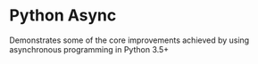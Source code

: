 # Python Async

Demonstrates some of the core improvements achieved by using asynchronous programming in Python 3.5+
